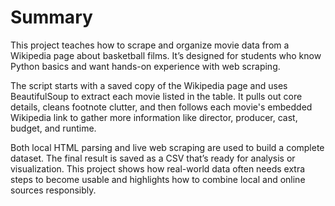 # Summary

This project teaches how to scrape and organize movie data from a Wikipedia page about basketball films. It’s designed for students who know Python basics and want hands-on experience with web scraping.

The script starts with a saved copy of the Wikipedia page and uses BeautifulSoup to extract each movie listed in the table. It pulls out core details, cleans footnote clutter, and then follows each movie's embedded Wikipedia link to gather more information like director, producer, cast, budget, and runtime.

Both local HTML parsing and live web scraping are used to build a complete dataset. The final result is saved as a CSV that’s ready for analysis or visualization. This project shows how real-world data often needs extra steps to become usable and highlights how to combine local and online sources responsibly.
